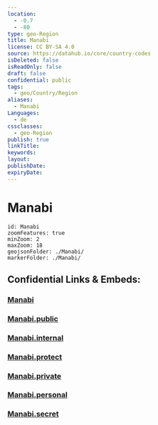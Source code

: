 ```yaml
---
location:
  - -0.7
  - -80
type: geo-Region
title: Manabi
license: CC BY-SA 4.0
source: https://datahub.io/core/country-codes
isDeleted: false
isReadOnly: false
draft: false
confidential: public
tags:
  - geo/Country/Region
aliases:
  - Manabi
Languages:
  - de
cssclasses:
  - geo-Region
publish: true
linkTitle:
keywords:
layout:
publishDate:
expiryDate:
---
```


# Manabi

```leaflet
id: Manabi
zoomFeatures: true 
minZoom: 2 
maxZoom: 18
geojsonFolder: ./Manabi/
markerFolder: ./Manabi/
```


## Confidential Links & Embeds: 

### [Manabi](/_Standards/Earth/Continent/America~South/Ecuador/provinces~Equador/Manabi.md) 

### [Manabi.public](/_public/Earth/Continent/America~South/Ecuador/provinces~Equador/Manabi.public.md) 

### [Manabi.internal](/_internal/Earth/Continent/America~South/Ecuador/provinces~Equador/Manabi.internal.md) 

### [Manabi.protect](/_protect/Earth/Continent/America~South/Ecuador/provinces~Equador/Manabi.protect.md) 

### [Manabi.private](/_private/Earth/Continent/America~South/Ecuador/provinces~Equador/Manabi.private.md) 

### [Manabi.personal](/_personal/Earth/Continent/America~South/Ecuador/provinces~Equador/Manabi.personal.md) 

### [Manabi.secret](/_secret/Earth/Continent/America~South/Ecuador/provinces~Equador/Manabi.secret.md)

